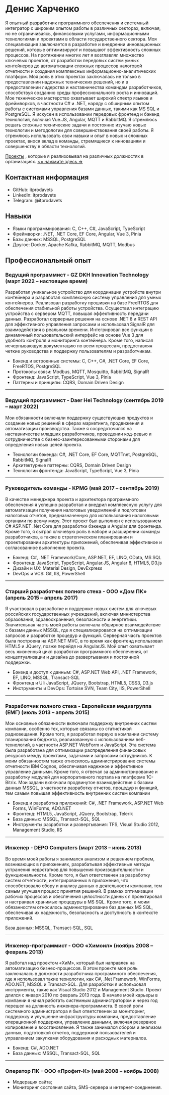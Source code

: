 # Денис Харченко

Я опытный разработчик программного обеспечения и системный интегратор с широким опытом работы в различных секторах, включая, но не ограничиваясь, финансовыми услугами, информационными технологиями и проектами в области государственного сектора. Моя специализация заключается в разработке и внедрении инновационных решений, которые оптимизируют и повышают эффективность сложных процессов.
На протяжении многих лет я возглавлял множество ключевых проектов, от разработки передовых систем умных контейнеров до автоматизации сложных процессов налоговой отчетности и создания комплексных информационно-аналитических платформ. Моя роль в этих проектах заключалась не только в предоставлении надежных технических решений, но и в предоставлении лидерства и наставничества командам разработчиков, способствуя созданию среды профессионального роста и инноваций.
Мое техническое мастерство охватывает широкий спектр языков и фреймворков, в частности C# и .NET, наряду с обширным опытом работы с системами управления базами данных, такими как MS SQL и PostgreSQL. Я искусен в использовании передовых фронтенд и бэкенд технологий, включая Vue.JS, Angular, MQTT и RabbitMQ.
Я стремлюсь решать сложные технические задачи и постоянно изучаю новые технологии и методологии для совершенствования своей работы. Я стремлюсь использовать свои навыки и опыт в новых и сложных проектах, внося вклад в команды, стремящиеся к инновациям и совершенству в области технологий.

[Проекты](/projects.en.md) , которые я реализовывал на различных должностях в организациях. [<= нажмите здесь =>](/projects.en.md)

##  Контактная информация
- GitHub: itprodavets
- LinkedIn: itprodavets
- Telegram: @itprodavets

## Навыки
- Языки программирования: C, C++, C#, JavaScript, TypeScript
- Фреймворки: .NET, .NET Core, EF Core, Angular, Vue 3, Pinia
- Базы данных: MSSQL, PostgreSQL
- Другое: Docker, Apache Kafka, RabbitMQ, MQTT, Modbus

## Профессиональный опыт
### Ведущий программист - GZ DKH Innovation Technology (март 2022 – настоящее время)
Разработал уникальное устройство для координации устройств внутри контейнера и разработал комплексную систему управления для умных контейнеров. Реализовал разработку прошивки на базе FreeRTOS для обеспечения стабильной работы устройства. Осуществил интеграцию устройства с сервером MQTT, повышая эффективность передачи данных. Разработал серверные решения на основе .NET 8 и REST API для эффективного управления запросами и использовал SignalR для взаимодействия в реальном времени. Интегрировал все функции в динамичный пользовательский интерфейс на основе Vue 3 для удобного контроля и мониторинга контейнера. Кроме того, написал исчерпывающую документацию по всем процессам, предоставляя четкие руководства и поддержку пользователям и разработчикам.

- Бэкенд и встроенные системы: C, C++, C#, .NET Core, EF Core, FreeRTOS, PostgreSQL
- Протоколы связи: Modbus, MQTT, Mosquitto, RabbitMQ, SignalR
- Фронтенд: JavaScript, TypeScript, Vue 3, Pinia
- Паттерны и принципы: CQRS, Domain Driven Design

---

### Ведущий программист - Daer Hei Technology (сентябрь 2019 – март 2022)
Мои обязанности включали поддержку существующих продуктов и создание новых решений в сферах маркетинга, продвижения и автоматизации производства. Также я сосредоточился на наставничестве младших разработчиков, проведении код-ревью и сотрудничестве с бизнес-заинтересованными сторонами для определения новых целей проекта.

- Технологии бэкенда: C#, .NET Core, EF Core, MQTTnet, PostgreSQL, RabbitMQ, SignalR
- Архитектурные паттерны: CQRS, Domain Driven Design
- Технологии фронтенда: JavaScript, TypeScript, Vue 3, Pinia

---

### Руководитель команды - KPMG (май 2017 – сентябрь 2019)
В качестве менеджера проекта и архитектора программного обеспечения я успешно разработал и внедрил комплексную услугу для автоматизации получения налоговых уведомлений и подготовки налоговых отчетов, предназначенную для использования налоговыми органами по всему миру. Этот проект был выполнен с использованием C# ASP.NET .Net Core для разработки бэкенда и Angular для фронтенда. Кроме того, я сыграл ключевую роль в наборе и расширении команды разработчиков, а также в стратегическом планировании и проектировании архитектуры приложений, обеспечивая эффективное и согласованное выполнение проекта.

- Бэкенд: C#, .NET Framework/Core, ASP.NET, EF, LINQ, OData, MS SQL
- Фронтенд: JavaScript, TypeScript, Angular.JS, Angular 8, HTML5, D3.js
- Дизайн и UX: Material Design, DevExpress
- DevOps и VCS: Git, IIS, PowerShell

---

### Старший разработчик полного стека - ООО «Дом ПК» (апрель 2015 – апрель 2017)
Я участвовал в разработке и поддержке новых систем для ключевых российских государственных учреждений, включая министерства образования, здравоохранения, безопасности и энергетики. Значительная часть моей работы включала обширное взаимодействие с базами данных MSSQL, где я специализировался на оптимизации запросов и разработке процедур и функций. Серверная часть проектов была построена на ASP.NET MVC, в то время как фронтенд использовал HTML5 и JQuery, позже перейдя на AngularJS. Мой опыт охватывает весь жизненный цикл разработки программного обеспечения, от концептуализации и дизайна до развертывания и постоянной поддержки.

- Бэкенд и доступ к данным: C#, ASP.NET Web API, .NET Framework, EF, LINQ, MSSQL, Transact-SQL
- Фронтенд и UI: JavaScript, JQuery, Bootstrap, HTML5, CSS3, D3.js
- Инструменты и DevOps: Tortoise SVN, Team City, IIS, PowerShell

---

### Разработчик полного стека - Европейская медиагруппа (ЕМГ) (июль 2013 – апрель 2015)
Мои основные обязанности включали поддержку внутренних систем компании, особенно тех, которые связаны со статистикой радиовещания. Кроме того, я разработал первую в компании систему планирования бюджета, реализованную с использованием веб-технологий, в частности ASP.NET WebForm и JavaScript. Эта система была разработана для оптимизации распределения финансовых ресурсов между проектами, задачами и запросами сотрудников. К моим обязанностям также относилось администрирование системы отчетности IBM Cognos, обеспечивая надежное и эффективное управление данными. Кроме того, я отвечал за администрирование и разработку модулей для корпоративного портала на платформе 1C-Bitrix. Мои задачи включали продвинутое взаимодействие с базами данных MSSQL, в частности разработку отчетов, процедур и функций, тем самым повышая эффективность внутренних систем компании

- Бэкенд и разработка приложений: C#, .NET Framework, ASP.NET Web Forms, WinForms, ADO.NET
- Фронтенд: HTML5, JavaScript, JQuery, Bootstrap, Telerik
- База данных: MSSQL, Transact-SQL, SQL
- Инструменты разработки и развертывания: TFS, Visual Studio 2012, Management Studio, IIS

---

### Инженер - DEPO Computers (март 2013 – июнь 2013)
Во время моей работы я занимался анализом и решением проблем, возникающих в приложениях, разрабатывая эффективные методы устранения недостатков для повышения производительности и функциональности. Кроме того, я был ответственен за разработку систем отчетности, интегрированных в приложения, что способствовало сбору и анализу данных о деятельности компании, тем самым улучшая процесс принятия решений. В рамках оптимизации рабочих процессов и обеспечения целостности данных я проектировал и настраивал хранимые процедуры в MS SQL. Кроме того, к моим обязанностям относилось администрирование баз данных MS SQL, обеспечивая их надежность, безопасность и доступность в контексте приложений.

База данных: MSSQL, Transact-SQL, SQL

---

### Инженер-программист - ООО «Химоил» (ноябрь 2008 – февраль 2013)
Я работал над проектом «ХиМ», который был направлен на автоматизацию бизнес-процессов. В этом проекте моя роль заключалась в должности разработчика программного обеспечения, где я использовал такие технологии, как C#, .Net Framework, WinForms, ADO.NET, MSSQL и Transact-SQL. Для разработки я использовал инструменты, такие как Visual Studio 2012 и Management Studio. Проект длился с января 2010 по февраль 2013 года.
В начале моей карьеры в компании я начал работать системным администратором и через год перешел на должность инженера-программиста. В своей роли системного администратора я был ответственен за мониторинг, поддержку и улучшение инфраструктуры компании, предоставление операционной поддержки, управление данными, включая резервное копирование и восстановление. Я также занимался сбором и анализом данных, подготовкой отчетов, поддержкой пользователей и управлением закупками оборудования и расходных материалов.

- Бэкенд: C#, ADO.NET
- База данных: MSSQL, Transact-SQL, SQL

---

### Оператор ПК - ООО «Профит-К» (май 2008 – ноябрь 2008)
- Модерация сайта;
- Мониторинг состояния сайта, SMS-сервера и интернет-соединения.
